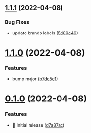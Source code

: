 ## [1.1.1](https://github.com/ngaox/brands-warehouse/compare/v1.1.0...v1.1.1) (2022-04-08)


### Bug Fixes

* update brands labels ([5d00e49](https://github.com/ngaox/brands-warehouse/commit/5d00e494ba790e50ecbe094b0223ea4eb6132467))



# [1.1.0](https://github.com/ngaox/brands-warehouse/compare/v0.1.0...v1.1.0) (2022-04-08)


### Features

* bump major ([b7dc5e1](https://github.com/ngaox/brands-warehouse/commit/b7dc5e1e81423f3d851c7a3a13d9cb16e5f1477d))



# [0.1.0](https://github.com/ngaox/brands-warehouse/compare/d7a87ac8c86065fcd2a668d288d1dc6308b55753...v0.1.0) (2022-04-08)


### Features

* :tada: Initial release ([d7a87ac](https://github.com/ngaox/brands-warehouse/commit/d7a87ac8c86065fcd2a668d288d1dc6308b55753))



